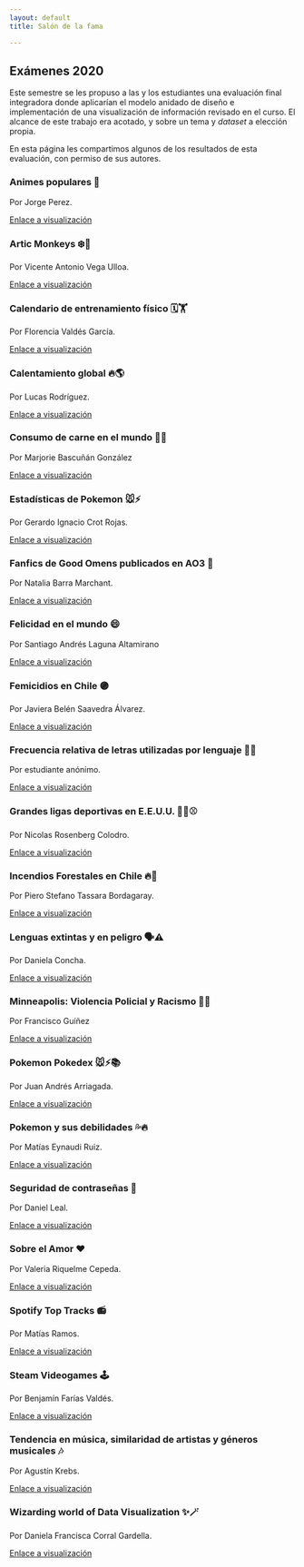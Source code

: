```yaml
---
layout: default
title: Salón de la fama

---
```


## Exámenes 2020

Este semestre se les propuso a las y los estudiantes una evaluación final integradora donde aplicarían el modelo anidado de diseño e implementación de una visualización de información revisado en el curso. 
El alcance de este trabajo era acotado, y sobre un tema y *dataset* a elección propia. 

En esta página les compartimos algunos de los resultados de esta evaluación, con permiso de sus autores.


<!-- ### Animal Crossing  😸

Por Constanza Olate.

[Enlace a visualización](https://clolate.tk/visualizacion.html) -->


### Animes populares 🥷

Por Jorge Perez.

[Enlace a visualización](/version-2020/salon_de_la_fama/Perez_Jorge/visualizacion/index.html)


### Artic Monkeys ❄️🐒

Por Vicente Antonio Vega Ulloa.

[Enlace a visualización](/version-2020/salon_de_la_fama/Vega_Vicente/index.html)


### Calendario de entrenamiento físico 🗓🏋️

Por Florencia Valdés García.

[Enlace a visualización](/version-2020/salon_de_la_fama/Valdes_Florencia/examen.html)



### Calentamiento global 🔥🌎

Por Lucas Rodríguez.

[Enlace a visualización](/version-2020/salon_de_la_fama/Rodriguez_Lucas/index.html)


### Consumo de carne en el mundo  🥩🍴

Por Marjorie Bascuñán González

[Enlace a visualización](/version-2020/salon_de_la_fama/Bascuñan_Marjorie/examen.html)


### Estadísticas de Pokemon 🐭⚡️

Por Gerardo Ignacio Crot Rojas.

[Enlace a visualización](/version-2020/salon_de_la_fama/Crot_Gerardo/visualization.html)


### Fanfics de Good Omens publicados en AO3 📝

Por Natalia Barra Marchant.

[Enlace a visualización](https://pyralspite.github.io/Good-Omens-AO3/)


### Felicidad en el mundo 😄

Por Santiago Andrés Laguna Altamirano

[Enlace a visualización](/version-2020/salon_de_la_fama/Laguna_Santiago/Vis.html)


### Femicidios en Chile 🟣

Por Javiera Belén Saavedra Álvarez.

[Enlace a visualización](https://femicidiosenchile.vercel.app)


### Frecuencia relativa de letras utilizadas por lenguaje 🔡🔠

Por estudiante anónimo.

[Enlace a visualización](/version-2020/salon_de_la_fama/anon1/letras.html)


### Grandes ligas deportivas en E.E.U.U. 🏀🏈⚾️

Por Nicolas Rosenberg Colodro.

[Enlace a visualización](/version-2020/salon_de_la_fama/Rosenberg_Nicolas/index.html)


### Incendios Forestales en Chile 🔥🌲

Por Piero Stefano Tassara Bordagaray.

[Enlace a visualización](/version-2020/salon_de_la_fama/Tassara_Piero/index.html)


### Lenguas extintas y en peligro 🗣⚠️

Por Daniela Concha.

[Enlace a visualización](/version-2020/salon_de_la_fama/Concha_Daniela/index.html)


### Minneapolis: Violencia Policial y Racismo ✊🏿

Por Francisco Guíñez

[Enlace a visualización](/version-2020/salon_de_la_fama/Guiñez_Francisco/Visualización/index.html)


### Pokemon Pokedex 🐭⚡️📚

Por Juan Andrés Arriagada.

[Enlace a visualización](/version-2020/salon_de_la_fama/Arriagada_Juan_Andres/index.html)



### Pokemon y sus debilidades  💦🔥

Por Matías Eynaudi Ruiz.

[Enlace a visualización](/version-2020/salon_de_la_fama/Eynaudi_Matias/visualizacion.html)



### Seguridad de contraseñas 🔐

Por Daniel Leal.

[Enlace a visualización](/version-2020/salon_de_la_fama/Leal_Daniel/application/index.html)


### Sobre el Amor ❤️

Por Valeria Riquelme Cepeda.

[Enlace a visualización](/version-2020/salon_de_la_fama/Riquelme_Valeria/index.html)


### Spotify Top Tracks 📻

Por Matías Ramos.

[Enlace a visualización](/version-2020/salon_de_la_fama/Ramos_Matias/visualizacion/index.html)



### Steam Videogames 🕹

Por Benjamín Farías Valdés.

[Enlace a visualización](/version-2020/salon_de_la_fama/Farias_Benjamin/index.html)


### Tendencia en música, similaridad de artistas y géneros musicales 🎶

Por Agustín Krebs.

[Enlace a visualización](/version-2020/salon_de_la_fama/Krebs_Agustin/visualization_and_report.html)


<!-- ### Terremotos a lo largo del mundo 🌎

Por Mario Reinike.

[Enlace a visualización](http://infovis-examen.s3-website.us-east-1.amazonaws.com/visualizacion.html) -->



### Wizarding world of Data Visualization ✨🪄 

Por Daniela Francisca Corral Gardella.

[Enlace a visualización](/version-2020/salon_de_la_fama/Corral_Dani/Visualization.html)


